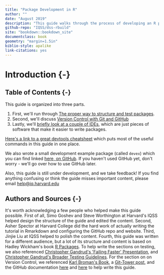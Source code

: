 ```yaml
---
title: "Package Development in R"
author: ""
date: "August 2019"
description: "This guide walks through the process of developing an R package"
github-repo: "IQSS/dss-rbuild"
site: "bookdown::bookdown_site"
documentclass: book
geometry: "margin=1.5in"
biblio-style: apalike
link-citations: yes
---
```


# Introduction {-}

## Table of Contents {-}

This guide is organized into three parts.

1. First, we'll run through [The proper way to structure and test packages](./package-development.html).
2. Second, we'll discuss [Version Control with Git and GitHub](./version-control.html)
3. Lastly, we'll [briefly look at a couple of IDEs](./integrated-development-environments.html), which are just pieces of software that make it easier to write packages.

[Here's a link to a great devtools cheatsheet](https://www.rstudio.com/wp-content/uploads/2015/03/devtools-cheatsheet.pdf) which puts most of the useful commands in this guide in one place.

We also wrote a small development example package (called `devex`) which you can find linked [here, on GitHub](https://github.com/IQSS/dss-rbuild/tree/master/devex). If you haven't used GitHub yet, don't worry - we'll go over how to use GitHub later.

Also, this guide is still under development, and we take feedback! If you find anything confusing or think the guide misses important content, please email help@iq.harvard.edu

## Authors and Sources {-}

It's worth acknowledging a few people who helped make this guide possible. First of all, Simo Goshev and Steve Worthington at Harvard's IQSS helped design the structure of the guide and edited the content. Second, Asher Spector at Harvard College did the hard work of actually writing the tutorial in Rmarkdown and configuring the GitHub repo and website. Third, Jinjie Liu at IQSS helped to polish the content. Fourth, this guide was written for a different audience, but a lot of its structure and content is based on Hadley Wickham's book [R Packages](http://r-pkgs.had.co.nz/). To help write the sections on testing, we also referenced [Christopher Gandrud's 'Failing Faster' Presentation](
http://slides.com/christophergandrud/failing-faster#/24), and [Christopher Gandrud's Broader Testing Guidelines](https://github.com/IQSS/social_science_software_toolkit/blob/master/testing/recommended_testing_tools_R.md#recommended-testing-tools-and-process-for-r-packages). For the section on on Version Control, we referenced [Karl Broman's Book](https://kbroman.org/github_tutorial/), a [Git-Tower post](https://www.git-tower.com/learn/git/faq/restore-repo-to-previous-revision
), and the GitHub documentation [here](https://git-scm.com/book/en/v2/Getting-Started-Git-Basics) and  [here](https://git-scm.com/book/en/v2/Getting-Started-First-Time-Git-Setup) to help write this guide.
